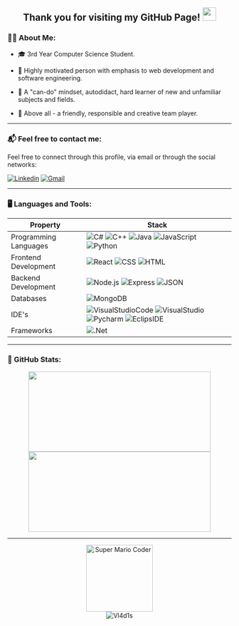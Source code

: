 <h2 align="center">
  Thank you for visiting my GitHub Page! 
  <img src="https://media.giphy.com/media/hvRJCLFzcasrR4ia7z/giphy.gif" width="30px" height="30px" />
</h2>

### 🙋‍♂️ About Me:

- 🎓 3rd Year Computer Science Student.

- 💯 Highly motivated person with emphasis to web development and software engineering.

- 🧠 A "can-do" mindset, autodidact, hard learner of new and unfamiliar subjects and fields.

- 👋 Above all - a friendly, responsible and creative team player.
 
---

### 📬 Feel free to contact me:

<p>
Feel free to connect through this profile, via email or
through the social networks:
</p>

<p>
  <a href="https://www.linkedin.com/in/yarin-bar-725a6120a/"><img alt="Linkedin" src="https://img.shields.io/badge/linkedin-0077B5?logo=linkedin&logoColor=white&style=for-the-badge" /></a>
  <a href="mailto:yarin0008@gmail.com"><img alt="Gmail" src="https://img.shields.io/badge/Mail-EA4335?logo=Gmail&logoColor=white&style=for-the-badge" /></a>
</p>


---

### 🖥️ Languages and Tools:

| Property                     | Stack                                                                                                                                                                                                                                                                                                                                                                                                                                                                                                                                                                                                                                                                                                                                                                          |
| ---------------------------- | ----------------------------------------------------------------------------------------------------------------------------------------------------------------------------------------------------------------------------------------------------------------------------------------------------------------------------------------------------------------------------------------------------------------------------------------------------------------------------------------------------------------------------------------------------------------------------------------------------------------------------------------------------------------------------------------------------------------------------------------------------------------------------- |
| Programming Languages        | ![C#](https://img.shields.io/badge/C%23-239120?style=for-the-badge&logo=c-sharp&logoColor=white) ![C++](https://img.shields.io/badge/C++-00599C?logo=C&logoColor=white&style=for-the-badge) ![Java](https://img.shields.io/badge/Java-007396?logo=java&logoColor=white&style=for-the-badge) ![JavaScript](https://img.shields.io/badge/JavaScript-F7DF1E?logo=JavaScript&logoColor=white&style=for-the-badge)  ![Python](https://img.shields.io/badge/Python-3776AB?logo=Python&logoColor=white&style=for-the-badge)                                                                                                       |
| Frontend Development         | ![React](https://img.shields.io/badge/React-61DAFB?logo=React&logoColor=white&style=for-the-badge) ![CSS](https://img.shields.io/badge/CSS3-1572B6?style=for-the-badge&logo=css3&logoColor=white) ![HTML](https://img.shields.io/badge/HTML5-E34F26?style=for-the-badge&logo=html5&logoColor=white)                                                                                                                                                                                                                                                                                                                                                    |
| Backend Development          | ![Node.js](https://img.shields.io/badge/Node.js-339933?logo=Node.js&logoColor=white&style=for-the-badge) ![Express](https://img.shields.io/badge/Express-000000?logo=Express&logoColor=white&style=for-the-badge) ![JSON](https://img.shields.io/badge/json-5E5C5C?style=for-the-badge&logo=json&logoColor=white)                                                                                                                                                                                                                                                                                                                                                                                                                                                                                                                                                             |
| Databases                    | ![MongoDB](https://img.shields.io/badge/MongoDB-47A248?logo=MongoDB&logoColor=white&style=for-the-badge)                                                                                                                                                                                                                                                                                                                                                                                                                                                                                                                                                           |
| IDE's                      | ![VisualStudioCode](https://img.shields.io/badge/Visual%20Studio%20Code-007acc?logo=Visual%20Studio%20Code&logoColor=white&style=for-the-badge) ![VisualStudio](https://img.shields.io/badge/Visual%20Studio-5C2D91?logo=Visual%20Studio&logoColor=white&style=for-the-badge) ![Pycharm](https://img.shields.io/badge/Pycharm-000000?logo=Pycharm&logoColor=white&style=for-the-badge) ![EclipsIDE](https://img.shields.io/badge/Eclipse-2C2255?logo=Eclipse%20IDE&logoColor=white&style=for-the-badge)                                                                                                                                                        |
| Frameworks | ![.Net](https://img.shields.io/badge/.NET-5C2D91?style=for-the-badge&logo=.net&logoColor=white) |

---

### 🏅 GitHub Stats:

<p align="center">
<a href="https://github.com/Yarin96">
  <img height="180em" width="410em" src="https://github-readme-stats-eight-theta.vercel.app/api?username=Yarin96&show_icons=true&theme=algolia&include_all_commits=true&count_private=true"/>
  <img height="180em" width="410em" src="https://github-readme-stats-eight-theta.vercel.app/api/top-langs/?username=Yarin96&layout=compact&langs_count=8&theme=algolia"/>
</a>
</p>

---

<div align="center">
  <img src="https://media.giphy.com/media/UoLt6Tm8wlSnWGfSFs/giphy.gif" width="150" alt="Super Mario Coder"/>
  <br />
  <img src="https://komarev.com/ghpvc/?username=Yarin96" alt="Vl4d1s" />
</div>
